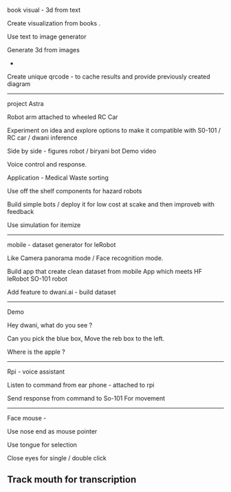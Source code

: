book visual - 3d from text

Create visualization from books .

Use text to image generator 

Generate 3d from images 

-

Create unique qrcode - to cache results and provide previously created diagram 


---


project Astra 


Robot arm attached to wheeled RC Car 

Experiment on idea and explore options to make it compatible with S0-101 / RC car / dwani inference 

Side by side - figures robot / biryani bot
Demo video


Voice control and response.

Application  - Medical Waste sorting

Use off the shelf components for hazard robots 

Build simple bots / deploy it for low cost at scake and then improveb with feedback 

Use simulation for itemize 


---
mobile - dataset generator for leRobot 


Like Camera panorama mode / Face recognition mode.


Build app that  create clean dataset from mobile App which meets HF leRobot SO-101 robot 

Add feature to dwani.ai - build dataset 


---

Demo


Hey dwani,  what do you see ?

Can you pick the blue box,
Move the reb box to the left.

Where is the apple ?

---

Rpi - voice assistant 

Listen to command from ear phone - attached to rpi

Send response from command to So-101 
For movement 

---


Face mouse -

Use nose end as mouse pointer

Use tongue for selection 

Close eyes for single / double click 

Track mouth for transcription 
---




